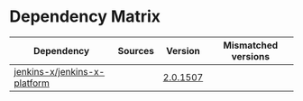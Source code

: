# Dependency Matrix

Dependency | Sources | Version | Mismatched versions
---------- | ------- | ------- | -------------------
[jenkins-x/jenkins-x-platform](https://github.com/jenkins-x/jenkins-x-platform) |  | [2.0.1507](https://github.com/jenkins-x/jenkins-x-platform/releases/tag/v2.0.1507) | 
